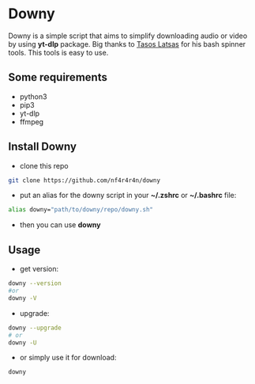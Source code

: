 # Downy
Downy is a simple script that aims to simplify downloading audio or video by using **yt-dlp** package.
Big thanks to [Tasos Latsas](https://github.com/tlatsas) for his bash spinner tools.
This tools is easy to use.

## Some requirements
- python3
- pip3
- yt-dlp
- ffmpeg

## Install Downy
- clone this repo
```sh
git clone https://github.com/nf4r4r4n/downy
```
- put an alias for the downy script in your **~/.zshrc** or **~/.bashrc** file:
```sh
alias downy="path/to/downy/repo/downy.sh"
```
- then you can use **downy**

## Usage
- get version:
```sh
downy --version
#or
downy -V
```
- upgrade:
```sh
downy --upgrade
# or
downy -U
```
- or simply use it for download:
```sh
downy
```
